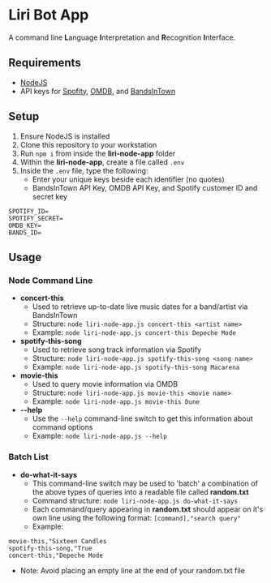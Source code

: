 # Liri Bot App
A command line **L**anguage **I**nterpretation and **R**ecognition **I**nterface.

## Requirements
* [NodeJS](https://nodejs.org/en/download/)
* API keys for [Spofity](https://developer.spotify.com/documentation/web-api/), [OMDB](http://www.omdbapi.com/), and [BandsInTown](http://www.artists.bandsintown.com/bandsintown-api)

## Setup
1. Ensure NodeJS is installed
1. Clone this repository to your workstation
1. Run `npm i` from inside the **liri-node-app** folder
1. Within the **liri-node-app**, create a file called `.env`
1. Inside the `.env` file, type the following:
    * Enter your unique keys beside each identifier (no quotes)
    * BandsInTown API Key, OMDB API Key, and Spotify customer ID and secret key
```
SPOTIFY_ID=
SPOTIFY_SECRET=
OMDB_KEY=
BANDS_ID=
```

## Usage

### Node Command Line

* **concert-this**
    * Used to retrieve up-to-date live music dates for a band/artist via BandsInTown
    * Structure: `node liri-node-app.js concert-this <artist name>`
    * Example: `node liri-node-app.js concert-this Depeche Mode`
* **spotify-this-song**
    * Used to retrieve song track information via Spotify
    * Structure: `node liri-node-app.js spotify-this-song <song name>`
    * Example: `node liri-node-app.js spotify-this-song Macarena`
* **movie-this**
    * Used to query movie information via OMDB
    * Structure: `node liri-node-app.js movie-this <movie name>`
    * Example: `node liri-node-app.js movie-this Dune`
* **--help**
    * Use the `--help` command-line switch to get this information about command options
    * Example: `node liri-node-app.js --help`

### Batch List
* **do-what-it-says**
    * This command-line switch may be used to 'batch' a combination of the above types of queries into a readable file called **random.txt**
    * Command structure: `node liri-node-app.js do-what-it-says`
    * Each command/query appearing in **random.txt** should appear on it's own line using the following format:
        `[command],"search query"`
    * Example:
```
movie-this,"Sixteen Candles
spotify-this-song,"True
concert-this,"Depeche Mode
```
* Note: Avoid placing an empty line at the end of your random.txt file


